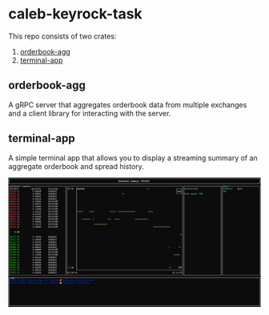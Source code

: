 # caleb-keyrock-task

This repo consists of two crates:

1. [orderbook-agg](./orderbook-agg/README.md)
1. [terminal-app](./terminal-app/README.md)

## orderbook-agg

A gRPC server that aggregates orderbook data from multiple exchanges and a client library for interacting with the server.

## terminal-app

A simple terminal app that allows you to display a streaming summary of an aggregate orderbook and spread history.

![teminal app screen](./terminal-app/screen.png)

